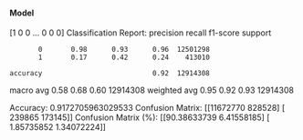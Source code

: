 #### Model
[1 0 0 ... 0 0 0]
Classification Report:
              precision    recall  f1-score   support

           0       0.98      0.93      0.96  12501298
           1       0.17      0.42      0.24    413010

    accuracy                           0.92  12914308
   macro avg       0.58      0.68      0.60  12914308
weighted avg       0.95      0.92      0.93  12914308

Accuracy: 0.9172705963029533
Confusion Matrix:
[[11672770   828528]
 [  239865   173145]]
Confusion Matrix (%):
[[90.38633739  6.41558185]
 [ 1.85735852  1.34072224]]
